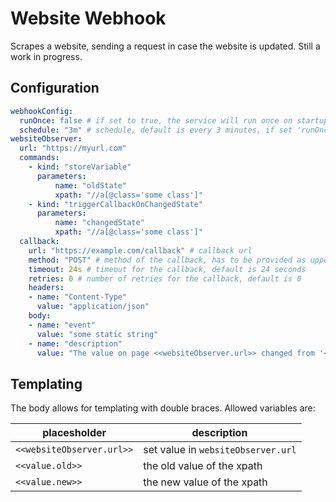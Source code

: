 # Website Webhook

Scrapes a website, sending a request in case the website is updated.
Still a work in progress.

## Configuration

```yaml
webhookConfig:
  runOnce: false # if set to true, the service will run once on startup and exit; default is false
  schedule: "3m" # schedule, default is every 3 minutes, if set 'runOnce' will be ignored
websiteObserver:
  url: "https://myurl.com"
  commands:
    - kind: "storeVariable"
      parameters:
          name: "oldState"
          xpath: "//a[@class='some class']"
    - kind: "triggerCallbackOnChangedState"
      parameters:
          name: "changedState"
          xpath: "//a[@class='some class']"
  callback:
    url: "https://example.com/callback" # callback url
    method: "POST" # method of the callback, has to be provided as uppercase string
    timeout: 24s # timeout for the callback, default is 24 seconds
    retries: 0 # number of retries for the callback, default is 0
    headers:
    - name: "Content-Type"
      value: "application/json"
    body:
    - name: "event"
      value: "some static string"
    - name: "description"
      value: "The value on page <<websiteObserver.url>> changed from '<<command.oldState>>' to '<<command.changedState>>'"
```

## Templating

The body allows for templating with double braces. Allowed variables are:

placesholder | description
----------- | -----------
`<<websiteObserver.url>>` | set value in `websiteObserver.url`
`<<value.old>>` | the old value of the xpath
`<<value.new>>` | the new value of the xpath
